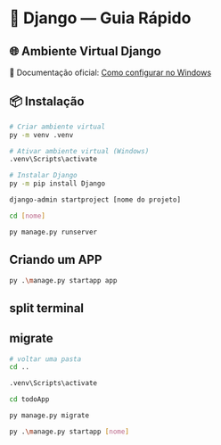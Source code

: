 # 📖 Django — Guia Rápido

## 🌐 Ambiente Virtual Django
📄 Documentação oficial: [Como configurar no Windows](https://docs.djangoproject.com/en/5.1/howto/windows/)

## 📦 Instalação

```bash
# Criar ambiente virtual
py -m venv .venv

# Ativar ambiente virtual (Windows)
.venv\Scripts\activate

# Instalar Django
py -m pip install Django

django-admin startproject [nome do projeto]

cd [nome]

py manage.py runserver
```
## Criando um APP
```bash
py .\manage.py startapp app
```
## split terminal
## migrate
```bash
# voltar uma pasta
cd ..

.venv\Scripts\activate

cd todoApp

py manage.py migrate

py .\manage.py startapp [nome]
```
